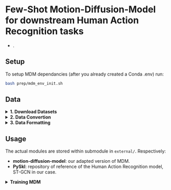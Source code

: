 # Few-Shot Motion-Diffusion-Model for downstream Human Action Recognition tasks

* .

## Setup

To setup MDM dependancies (after you already created a Conda .env) run:

```bash
bash prep/mdm_env_init.sh
```

## Data

<details>
  <summary><b>1. Download Datasets</b></summary>

#### Automatic installation (recomended):
```bash
bash prep/data_init.sh
```

#### Manual installation:
* **HumanML3D**: We don't need the training dataset as we don't plan on training on this dataset, so simply download text + dataset informations accordingly to [MDM repo.](https://github.com/kennymckormick/pyskl/blob/main/tools/data/README.md#download-the-pre-processed-skeletons) we work only with 3D skeletal data, so download either \texttt{NTU RGB+D [3D skeleton]} or the \texttt{NTU RGB+D 120 [3D skeleton]}.
* **NTU RGB+D**: Download NTU data from the [PySkl repo.](https://github.com/kennymckormick/pyskl?tab=readme-ov-file#data-preparation)

</details>

<details>
  <summary><b>2. Data Convertion</b></summary>

Data from NTU RGB+D needs to be converted in order to be coherent with HumanML3D. Check details at [skel_adaptation](modules/skel_adaptation) for further details. Execute

```bash
python3 modules/skel_adaptation/skel_mapping.py \
    --input-data data/NTU60/ntu60_3danno.pkl \
    --forward
```

</details>

<details>
  <summary><b>3. Data Formatting</b></summary>

Now, all raw data should be converted and stored in `modules/skel_adaptation/out`. Some other steps are required so that data is formatted accordingly to MDM expected input formatting.

Format data for MDM:
```bash
python3 data/prep_mdm_data.py \
  --dataset NTU60 \
  --smpl_data modules/skel_adaptation/out/forw
```

Symlink data within MDM folder (for convenience)
```bash
bash prep/mdm_dataset_init.sh NTU60
```
</details>


## Usage

The actual modules are stored within submodule in `external/`. Respectively:
* **motion-diffusion-model**: our adapted version of MDM.
* **PySkl**: repository of reference of the Human Action Recognition model, ST-GCN in our case.



<details>
  <summary><b>Training MDM</b></summary>

First enter the submodule
```bash
cd external/motion-diffusion-model
```

If all steps specified in sections [Data](Data) and [Setup](Setup) you should be able to run the trainig with no problem. 
```bash
python -m train.train_mdm \
    --few_shot \
    --dataset ntu60 \
    --split 5way_10shot_seed19/xset/train \
    --save_dir save/my_few_shot_ntu60_trans_enc_512
```
</details>



